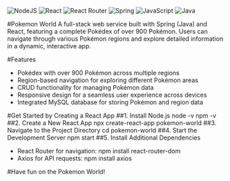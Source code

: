 ![NodeJS](https://img.shields.io/badge/node.js-6DA55F?style=for-the-badge&logo=node.js&logoColor=white)
![React](https://img.shields.io/badge/react-%2320232a.svg?style=for-the-badge&logo=react&logoColor=%2361DAFB)
![React Router](https://img.shields.io/badge/React_Router-CA4245?style=for-the-badge&logo=react-router&logoColor=white)
![Spring](https://img.shields.io/badge/spring-%236DB33F.svg?style=for-the-badge&logo=spring&logoColor=white)
![JavaScript](https://img.shields.io/badge/javascript-%23323330.svg?style=for-the-badge&logo=javascript&logoColor=%23F7DF1E)
![Java](https://img.shields.io/badge/java-%23ED8B00.svg?style=for-the-badge&logo=openjdk&logoColor=white)

#Pokemon World
A full-stack web service built with Spring (Java) and React, featuring a complete Pokédex of over 900 Pokémon. Users can navigate through various Pokémon regions and explore detailed information in a dynamic, interactive app.

#Features
- Pokédex with over 900 Pokémon across multiple regions
- Region-based navigation for exploring different Pokémon areas
- CRUD functionality for managing Pokémon data
- Responsive design for a seamless user experience across devices
- Integrated MySQL database for storing Pokémon and region data

#Get Started by Creating a React App
##1. Install Node.js
node -v
npm -v
##2. Create a New React App
npx create-react-app pokemon-world
##3. Navigate to the Project Directory
cd pokemon-world
##4. Start the Development Server
npm start
##5. Install Additional Dependencies
- React Router for navigation:
npm install react-router-dom
- Axios for API requests:
npm install axios

#Have fun on the Pokemon World!
